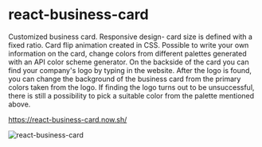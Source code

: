 # react-business-card
Customized business card. Responsive design- card size is defined with a fixed ratio. Card flip animation created in CSS.
Possible to write your own information on the card, change colors from different palettes generated with an API color scheme generator. 
On the backside of the card you can find your company's logo by typing in the website. After the logo is found, you can change the background of the business card from the primary colors taken from the logo. If finding the logo turns out to be unsuccessful, there is still a possibility to pick a suitable color from the palette mentioned above. 

https://react-business-card.now.sh/

![react-business-card](https://user-images.githubusercontent.com/54776536/73170534-567f9600-4107-11ea-9764-c5a1f44b24f1.gif)
